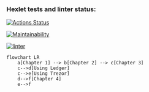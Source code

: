 ### Hexlet tests and linter status:
[![Actions Status](https://github.com/Kverde/python-project-lvl1/workflows/hexlet-check/badge.svg)](https://github.com/Kverde/python-project-lvl1/actions)

[![Maintainability](https://api.codeclimate.com/v1/badges/1c492dbaeb0dc14ceb4c/maintainability)](https://codeclimate.com/github/Kverde/python-project-lvl1/maintainability)

[![linter](https://github.com/Kverde/python-project-lvl1/actions/workflows/linter.yml/badge.svg)](https://github.com/Kverde/python-project-lvl1/actions/workflows/linter.yml)


```mermaid
flowchart LR
    a[Chapter 1] --> b[Chapter 2] --> c[Chapter 3]
    c-->d[Using Ledger]
    c-->e[Using Trezor]
    d-->f[Chapter 4]
    e-->f
```
